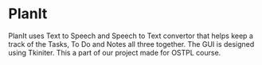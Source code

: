 # PlanIt
PlanIt uses Text to Speech and Speech to Text convertor that helps keep a track of the Tasks, To Do and Notes all three together. The GUI is designed using Tkiniter.
This a part of our project made for OSTPL course.
